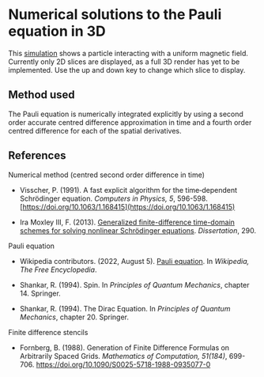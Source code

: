 # Numerical solutions to the Pauli equation in 3D

This [simulation](https://marl0ny.github.io/FiniteDifferenceSimulations3D/Pauli/index.html) shows a particle interacting with a uniform magnetic field. Currently only 2D slices are displayed, as a full 3D render has yet to be implemented. Use the up and down key to change which slice to display.

## Method used

 The Pauli equation is numerically integrated explicitly by using a second order accurate centred difference approximation in time and a fourth order centred difference for each of the spatial derivatives.

## References

Numerical method (centred second order difference in time)

 - Visscher, P. (1991). A fast explicit algorithm for the time‐dependent Schrödinger equation. <em>Computers in Physics, 5</em>, 596-598. [https://doi.org/10.1063/1.168415](https://doi.org/10.1063/1.168415)

- Ira Moxley III, F. (2013). [Generalized finite-difference time-domain schemes for solving nonlinear Schrödinger equations](https://digitalcommons.latech.edu/cgi/viewcontent.cgi?article=1284&context=dissertations). <em>Dissertation</em>, 290. 

Pauli equation

 - Wikipedia contributors. (2022, August 5). [Pauli equation](https://en.wikipedia.org/wiki/Pauli_equation). In <em>Wikipedia, The Free Encyclopedia</em>.

 - Shankar, R. (1994). Spin. In <em>Principles of Quantum Mechanics</em>, chapter 14. Springer.

 - Shankar, R. (1994). The Dirac Equation. In <em>Principles of Quantum Mechanics</em>, chapter 20. Springer.

Finite difference stencils

 - Fornberg, B. (1988). Generation of Finite Difference Formulas on Arbitrarily Spaced Grids. <em>Mathematics of Computation, 51(184)</em>, 699-706. [https://doi.org/10.1090/S0025-5718-1988-0935077-0 ](https://doi.org/10.1090/S0025-5718-1988-0935077-0 )
